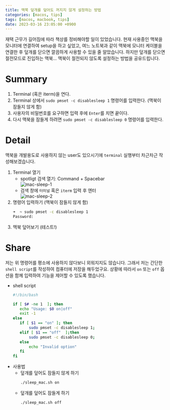```yaml
---
title: 맥북 덮개를 덮어도 꺼지지 않게 설정하는 방법
categories: [macos, tips]
tags: [macos, macbook, tips]
date: 2023-03-16 23:05:00 +0900
---
```


재택 근무가 길어짐에 따라 책상를 정비해야할 일이 있었습니다. 
현재 사용중인 맥북을 모니터에 연결하여 setup을 하고 싶었고, 
여느 노트북과 같이 맥북에 모니터 케이블을 연결한 후 덮개를 닫으면 깔끔하게 사용할 수 있을 줄 알았습니다. 
하지만 덮개를 닫으면 절전모드로 진입하는 맥북... 
맥북이 절전되지 않도록 설정하는 방법을 공유드립니다.

# Summary
1. Terminal (혹은 iterm)을 연다.
2. Terminal 상에서 `sudo pmset -c disablesleep 1` 명령어를 입력한다. (맥북이 잠들지 않게 함)
3. 사용자의 비밀번호를 요구하면 입력 후에 `Enter`를 치면 끝이다.
4. 다시 맥북을 잠들게 하려면 `sudo pmset -c disablesleep 0` 명령어를 입력한다.

# Detail
맥북을 개발용도로 사용하지 않는 user도 있으시기에 `terminal` 실행부터 차근차근 작성해보겠습니다.
1. Terminal 열기
   - spotligt 검색 열기: Command + Spacebar<br>
      ![mac-sleep-1](/posts/mac-sleep-1.png)
   - 검색 창에 `터미널` 혹은 `iterm` 입력 후 엔터<br>
      ![mac-sleep-2](/posts/mac-sleep-2.png)
2. 명령어 입력하기 (맥북이 잠들지 않게 함)
    ```bash
    ➜  ~ sudo pmset -c disablesleep 1
    Password:
    ```
3. 맥북 덮어보기 (테스트!)

# Share
저는 위 명령어를 평소에 사용하지 않다보니 외워지지도 않습니다. 
그래서 저는 간단한 `shell script`를 작성하여 컴퓨터에 저장을 해두었구요.
상황에 따라서 `on` 또는 `off` 옵션을 함께 입력하여 기능을 제어할 수 있도록 했습니다.
- shell script
   ```bash
   #!/bin/bash

   if [ $# -ne 1  ]; then
      echo "Usage: $0 on|off"
      exit -1
   else
      if [ $1 == "on" ]; then
          sudo pmset -c disablesleep 1;
      elif [ $1 == "off"  ];then
          sudo pmset -c disablesleep 0;
      else
          echo "Invalid option"
      fi
   fi
   ```
- 사용법
  - 덮개를 덮어도 잠들지 않게 하기
      ```bash
      ./sleep_mac.sh on
      ```
  - 덮개를 덮어도 잠들게 하기
      ```bash
      ./sleep_mac.sh off
      ```
